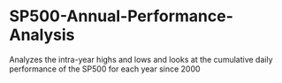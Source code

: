 # SP500-Annual-Performance-Analysis
Analyzes the intra-year highs and lows and looks at the cumulative daily performance of the SP500 for each year since 2000
